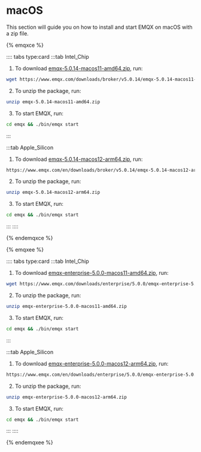 # macOS

This section will guide you on how to install and start EMQX on macOS with a zip file.

{% emqxce %}

:::: tabs type:card
:::tab Intel_Chip

1. To download [emqx-5.0.14-macos11-amd64.zip](https://www.emqx.com/downloads/broker/v5.0.14/emqx-5.0.14-macos11-amd64.zip), run:

```bash
wget https://www.emqx.com/downloads/broker/v5.0.14/emqx-5.0.14-macos11-amd64.zip
```

2. To unzip the package, run:

```bash
unzip emqx-5.0.14-macos11-amd64.zip
```

3. To start EMQX, run:

```bash
cd emqx && ./bin/emqx start
```

:::

:::tab Apple_Silicon

1. To download [emqx-5.0.14-macos12-arm64.zip](https://www.emqx.com/en/downloads/broker/v5.0.14/emqx-5.0.14-macos12-arm64.zip), run:

```bash
https://www.emqx.com/en/downloads/broker/v5.0.14/emqx-5.0.14-macos12-arm64.zip
```

2. To unzip the package, run:

```bash
unzip emqx-5.0.14-macos12-arm64.zip
```

3. To start EMQX, run:

```bash
cd emqx && ./bin/emqx start
```

:::
::::



{% endemqxce %}

{% emqxee %}

:::: tabs type:card
:::tab Intel_Chip

1. To download [emqx-enterprise-5.0.0-macos11-amd64.zip](https://www.emqx.com/downloads/enterprise/5.0.0/emqx-enterprise-5.0.0-macos11-amd64.zip), run:

```bash
wget https://www.emqx.com/downloads/enterprise/5.0.0/emqx-enterprise-5.0.0-macos11-amd64.zip
```

2. To unzip the package, run:

```bash
unzip emqx-enterprise-5.0.0-macos11-amd64.zip
```

3. To start EMQX, run:

```bash
cd emqx && ./bin/emqx start
```

:::

:::tab Apple_Silicon

1. To download [emqx-enterprise-5.0.0-macos12-arm64.zip](https://www.emqx.com/en/downloads/enterprise/5.0.0/emqx-enterprise-5.0.0-macos12-arm64.zip), run:

```bash
https://www.emqx.com/en/downloads/enterprise/5.0.0/emqx-enterprise-5.0.0-macos12-arm64.zip
```

2. To unzip the package, run:

```bash
unzip emqx-enterprise-5.0.0-macos12-arm64.zip
```

3. To start EMQX, run:

```bash
cd emqx && ./bin/emqx start
```

:::
::::


{% endemqxee %}